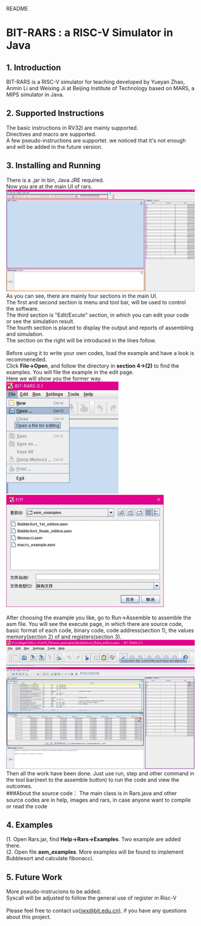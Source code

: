 README

# BIT-RARS : a RISC-V Simulator in Java 


## 1. Introduction
  BIT-RARS is a RISC-V simulator for teaching developed by Yueyan Zhao, Anmin Li and Weixing Ji at Beijing Institute of Technology based on MARS, a MIPS simulator in Java. <br>

## 2. Supported Instructions
  The basic instructions in RV32I are mainly supported.<br>
  Directives and macro are supported.<br>
  A few pseudo-instructions are supportet. we noticed that it's not enough and will be added in the future version.<br>
## 3. Installing and Running
  There is a .jar in bin, Java JRE required.<br>
  Now you are at the main UI of rars. <br>
  ![1](https://github.com/jiweixing/bit-rars/raw/master/screen_shot/3_1.jpg "Main UI")	<br>
  As you can see, there are mainly four sections in the main UI. <br>
  The first and second section is menu and tool bar, will be used to control the software. <br>
  The third section is "Edit/Excute" section, in which you can edit your code or see the simulation result. <br>
  The fourth section is placed to display the output and reports of assembling and simulation.<br>
  The section on the right will be introduced in the lines follow.<br>
  <br>
  Before using it to write your own codes, load the example and have a look is recommeneded.<br>
  Click **File→Open**, and follow the directory in **section 4→(2)** to find the examples. You will file the example in the edit page.<br>
  Here we will show you the former way.<br>
  ![2](https://github.com/jiweixing/bit-rars/raw/master/screen_shot/3_2.jpg "Open file")
  ![3](https://github.com/jiweixing/bit-rars/raw/master/screen_shot/3_3.jpg "Select file")	<br>
  <br>
  After choosing the example you like, go to Run→Assemble to assemble the asm file. You will see the execute page, in which there are source code, basic format of each code, binary code, code address(section 1), the values memory(section 2) of and registers(section 3).<br>
  ![4](https://github.com/jiweixing/bit-rars/raw/master/screen_shot/3_4.jpg "Assemble file")	<br>
  ![5](https://github.com/jiweixing/bit-rars/raw/master/screen_shot/3_5.jpg "Assemble button in tool bar")	<br>
  Then all the work have been done. Just use run, step and other command in the tool bar(next to  the assemble button) to run the code and view the outcomes.<br>
###About the source code：
  The main class is in Rars.java and other source codes are in help, images and rars, in case anyone want to compile or read the code
## 4. Examples
  (1. Open Rars.jar, find **Help→Rars→Examples**. Two example are added there.<br>
  (2. Open file **asm_examples**. More examples will be found to implement Bubblesort and calculate fibonacci.<br>
## 5. Future Work
  More pseudo-instrucions to be added.<br>
  Syscall will be adjusted to follow the general use of register in Risc-V<br>
  <br>
  Please feel free to contact us(jwx@bit.edu.cn), if you have any questions about this project.<br>
